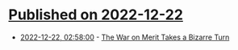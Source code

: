 # [Published on 2022-12-22](index.md)

* [2022-12-22, 02:58:00](https://news.ycombinator.com/item?id=34089183) - [The War on Merit Takes a Bizarre Turn](https://www.city-journal.org/war-on-merit-takes-bizarre-turn)
